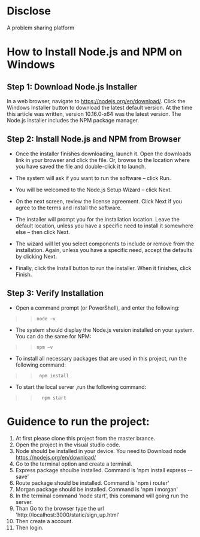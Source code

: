 # Disclose
A problem sharing platform

# How to Install Node.js and NPM on Windows

## Step 1: Download Node.js Installer
  In a web browser, navigate to https://nodejs.org/en/download/. 
  Click the Windows Installer button to download the latest default version. 
  At the time this article was written, version 10.16.0-x64 was the latest version. 
  The Node.js installer includes the NPM package manager.

## Step 2: Install Node.js and NPM from Browser

- Once the installer finishes downloading, launch it. Open the downloads link in your browser and click the file. Or, browse to the location where you have saved the file and double-click it to launch.

- The system will ask if you want to run the software – click Run.

- You will be welcomed to the Node.js Setup Wizard – click Next.

- On the next screen, review the license agreement. Click Next if you agree to the terms and install the software.

- The installer will prompt you for the installation location. Leave the default location, unless you have a specific need to install it somewhere else – then click Next.

- The wizard will let you select components to include or remove from the installation. Again, unless you have a specific need, accept the defaults by clicking Next.

- Finally, click the Install button to run the installer. When it finishes, click Finish.


## Step 3: Verify Installation
  
- Open a command prompt (or PowerShell), and enter the following:

>>  `node –v`
  
-  The system should display the Node.js version installed on your system. You can do the same for NPM:

>>  `npm –v`

- To install all necessary packages that are used in this project, run the following command:

>> `  npm install  `

- To start the local server ,run the following command:

>> `   npm start   `


# Guidence to run the project:

1. At first please clone this project from the master brance.
2. Open the project in the visual studio code.
3. Node should be installed in your device. You need to Download node https://nodejs.org/en/download/
4. Go to the terminal option and create a terminal.
5. Express package shoulbe installed. Command is 'npm install express --save'
6. Route package should be installed. Command is 'npm i router'
7. Morgan  package should be installed. Command is 'npm i morgan'
8. In the terminal command 'node start', this command will going run the server.
9. Than Go to the browser type the url 'http://localhost:3000/static/sign_up.html'
10. Then create a account.
11. Then login.
